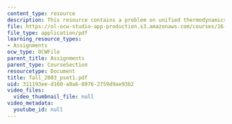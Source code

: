 ```yaml
---
content_type: resource
description: This resource contains a problem on unified thermodynamics.
file: https://ol-ocw-studio-app-production.s3.amazonaws.com/courses/16-01-unified-engineering-i-ii-iii-iv-fall-2005-spring-2006/311193eed160a0a689762759d9ae93b2_fall_2003_pset1.pdf
file_type: application/pdf
learning_resource_types:
- Assignments
ocw_type: OCWFile
parent_title: Assignments
parent_type: CourseSection
resourcetype: Document
title: fall_2003_pset1.pdf
uid: 311193ee-d160-a0a6-8976-2759d9ae93b2
video_files:
  video_thumbnail_file: null
video_metadata:
  youtube_id: null
---
```

